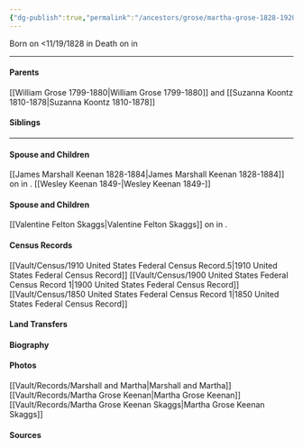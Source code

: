 ```yaml
---
{"dg-publish":true,"permalink":"/ancestors/grose/martha-grose-1828-1920/"}
---
```


Born on  <11/19/1828 in <!-- link to place -->
Death on <!-- link to date --> in <!-- link to place -->

---
#### Parents

[[William Grose 1799-1880\|William Grose 1799-1880]] and [[Suzanna Koontz 1810-1878\|Suzanna Koontz 1810-1878]]
#### Siblings
<!-- Link to sibling -->

---
#### Spouse and Children
[[James Marshall Keenan 1828-1884\|James Marshall Keenan 1828-1884]] on <!-- link to date --> in <!-- link to place -->.
[[Wesley Keenan 1849-\|Wesley Keenan 1849-]]

#### Spouse and Children
[[Valentine Felton Skaggs\|Valentine Felton Skaggs]] on <!-- link to date --> in <!-- link to place -->.

#### Census Records
[[Vault/Census/1910 United States Federal Census Record.5\|1910 United States Federal Census Record]]
[[Vault/Census/1900 United States Federal Census Record 1\|1900 United States Federal Census Record]]
[[Vault/Census/1850 United States Federal Census Record 1\|1850 United States Federal Census Record]]
#### Land Transfers

#### Biography

#### Photos
[[Vault/Records/Marshall and Martha\|Marshall and Martha]]
[[Vault/Records/Martha Grose Keenan\|Martha Grose Keenan]]
[[Vault/Records/Martha Grose Keenan Skaggs\|Martha Grose Keenan Skaggs]]
#### Sources

